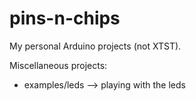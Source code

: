 # pins-n-chips
My personal Arduino projects (not XTST).

Miscellaneous projects:


* examples/leds --> playing with the leds


